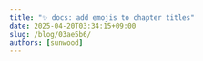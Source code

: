 ```yaml
---
title: "✨ docs: add emojis to chapter titles"
date: 2025-04-20T03:34:15+09:00
slug: /blog/03ae5b6/
authors: [sunwood]
---
```




